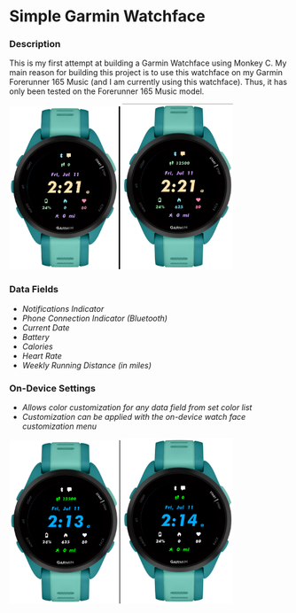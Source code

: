 # **Simple Garmin Watchface**

### **Description**
This is my first attempt at building a Garmin Watchface using Monkey C.
My main reason for building this project is to use this watchface on my Garmin Forerunner 165 Music (and I am currently using this watchface). Thus, it has only been tested on the Forerunner 165 Music model. 

<img src="img/watchface_preview_01.png" alt="watchface_image" width="200" />       <img src="img/watchface_preview_02.png" alt="watchface_image" width="200" />

### **Data Fields**
- *Notifications Indicator*
- *Phone Connection Indicator (Bluetooth)*
- *Current Date*
- *Battery*
- *Calories*
- *Heart Rate*
- *Weekly Running Distance (in miles)*

### **On-Device Settings**
- *Allows color customization for any data field from set color list*
- *Customization can be applied with the on-device watch face customization menu*

<img src="img/watchface_preview_alt_01.png" alt="watchface_image" width="200" />        <img src="img/watchface_preview_alt_02.png" alt="watchface_image" width="200" />
